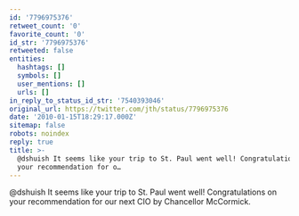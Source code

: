 ```yaml
---
id: '7796975376'
retweet_count: '0'
favorite_count: '0'
id_str: '7796975376'
retweeted: false
entities:
  hashtags: []
  symbols: []
  user_mentions: []
  urls: []
in_reply_to_status_id_str: '7540393046'
original_url: https://twitter.com/jth/status/7796975376
date: '2010-01-15T18:29:17.000Z'
sitemap: false
robots: noindex
reply: true
title: >-
  @dshuish It seems like your trip to St. Paul went well! Congratulations on
  your recommendation for o…
---
```


@dshuish It seems like your trip to St. Paul went well! Congratulations on your recommendation for our next CIO by Chancellor McCormick.